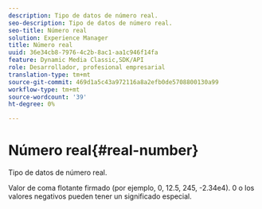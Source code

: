 ```yaml
---
description: Tipo de datos de número real.
seo-description: Tipo de datos de número real.
seo-title: Número real
solution: Experience Manager
title: Número real
uuid: 36e34cb8-7976-4c2b-8ac1-aa1c946f14fa
feature: Dynamic Media Classic,SDK/API
role: Desarrollador, profesional empresarial
translation-type: tm+mt
source-git-commit: 469d1a5c43a972116a8a2efb0de5708800130a99
workflow-type: tm+mt
source-wordcount: '39'
ht-degree: 0%

---
```



# Número real{#real-number}

Tipo de datos de número real.

Valor de coma flotante firmado (por ejemplo, 0, 12.5, 245, -2.34e4). 0 o los valores negativos pueden tener un significado especial.